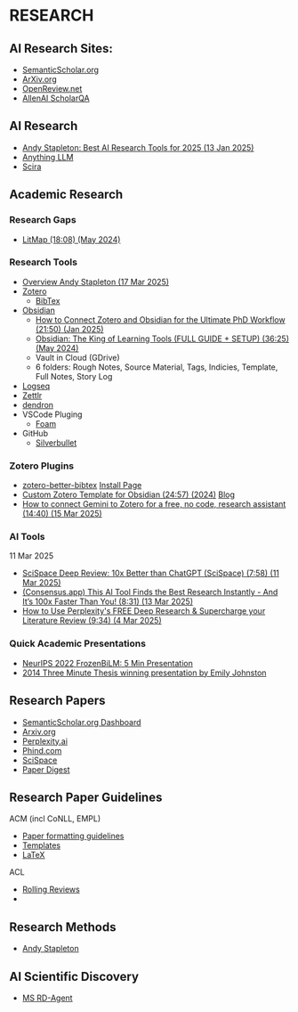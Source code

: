 # RESEARCH

## AI Research Sites:

* [SemanticScholar.org]()
* [ArXiv.org]()
* [OpenReview.net]()
* [AllenAI ScholarQA](https://scholarqa.allen.ai/chat)

## AI Research

* [Andy Stapleton: Best AI Research Tools for 2025 (13 Jan 2025)](https://www.youtube.com/watch?v=IBsBixGTh-I)
* [Anything LLM](https://github.com/Mintplex-Labs/anything-llm)
* [Scira](https://github.com/zaidmukaddam/scira)

## Academic Research

### Research Gaps

* [LitMap (18:08) (May 2024)](https://www.youtube.com/watch?v=rLsLsQr3VaA)

### Research Tools

* [Overview Andy Stapleton (17 Mar 2025)](https://www.youtube.com/watch?v=xIj366I-om8)
* [Zotero](https://www.zotero.org/)
  * [BibTex](https://www.zotero.org/support/kb/bibtex)
* [Obsidian](https://obsidian.md/pricing)
  * [How to Connect Zotero and Obsidian for the Ultimate PhD Workflow (21:50) (Jan 2025)](https://www.youtube.com/watch?v=hRCiuycpAIU)
  * [Obsidian: The King of Learning Tools (FULL GUIDE + SETUP) (36:25) (May 2024)](https://www.youtube.com/watch?v=hSTy_BInQs8)
  * Vault in Cloud (GDrive)
  * 6 folders: Rough Notes, Source Material, Tags, Indicies, Template, Full Notes, Story Log
* [Logseq](https://docs.logseq.com/#/page/start%20here)
* [Zettlr](https://www.zettlr.com/)
* [dendron](https://github.com/dendronhq/dendron)
* VSCode Pluging
  * [Foam](https://marketplace.visualstudio.com/items?itemName=foam.foam-vscode)
* GitHub
  * [Silverbullet](https://silverbullet.md/Plugs/Git)

### Zotero Plugins

* [zotero-better-bibtex](https://github.com/retorquere/zotero-better-bibtex/releases/tag/v7.0.5)
  [Install Page](https://retorque.re/zotero-better-bibtex/installation/)
* [Custom Zotero Template for Obsidian (24:57) (2024)](https://www.youtube.com/watch?v=FV-lwRpLWyI)
  [Blog](https://dannyhatcher.com/how-to-customize-your-zotero-template-for-obsidian/)
* [How to connect Gemini to Zotero for a free, no code, research assistant (14:40) (15 Mar 2025)](https://www.youtube.com/watch?v=Ca8VYtx5Suk)

### AI Tools
11 Mar 2025
* [SciSpace Deep Review: 10x Better than ChatGPT (SciSpace) (7:58) (11 Mar 2025)](https://www.youtube.com/watch?v=C_xvA6CYqB0)
* [(Consensus.app) This AI Tool Finds the Best Research Instantly - And It’s 100x Faster Than You! (8:31) (13 Mar 2025)](https://www.youtube.com/watch?v=fZgLKYcEp0M)
* [How to Use Perplexity's FREE Deep Research & Supercharge your Literature Review (9:34) (4 Mar 2025)](https://www.youtube.com/watch?v=UobQwGTli5w&t=1s)


### Quick Academic Presentations

* [NeurIPS 2022 FrozenBiLM: 5 Min Presentation](https://www.youtube.com/watch?v=dedoSjAiVL4)
* [2014 Three Minute Thesis winning presentation by Emily Johnston](https://www.youtube.com/watch?v=dh0pJdgY6Lc)

## Research Papers

* [SemanticScholar.org Dashboard](https://www.semanticscholar.org/me/research)
* [Arxiv.org](https://arxiv.org)
* [Perplexity.ai](https://perplexity.ai)
* [Phind.com](https://phind.com)
* [SciSpace](https://typeset.io/)
* [Paper Digest](https://www.paperdigest.org/)

## Research Paper Guidelines

ACM (incl CoNLL, EMPL)
* [Paper formatting guidelines](https://acl-org.github.io/ACLPUB/formatting.html)
* [Templates](https://github.com/acl-org/acl-style-files)
* [LaTeX](https://authors.acm.org/proceedings/production-information/preparing-your-article-with-latex)

ACL
* [Rolling Reviews](https://aclrollingreview.org/cfp#long-papers)
* [](https://acl-org.github.io/ACLPUB/formatting.html)

## Research Methods

* [Andy Stapleton](https://www.youtube.com/@DrAndyStapleton)

## AI Scientific Discovery

* [MS RD-Agent](https://github.com/microsoft/RD-Agent)